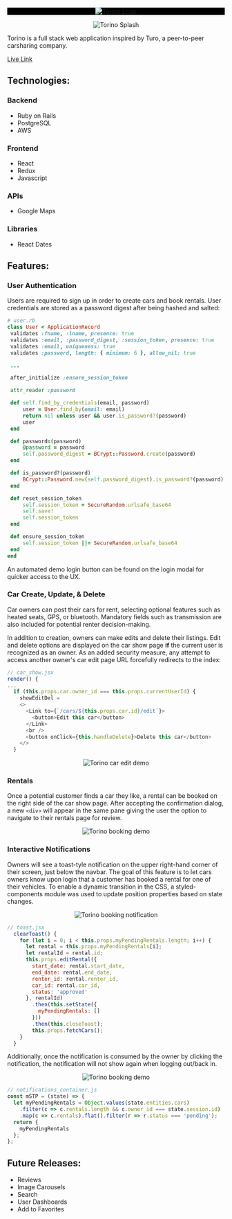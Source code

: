 <!-- # README

This README would normally document whatever steps are necessary to get the
application up and running.

Things you may want to cover:

* Ruby version

* System dependencies

* Configuration

* Database creation

* Database initialization

* How to run the test suite

* Services (job queues, cache servers, search engines, etc.)

* Deployment instructions

* ... -->


<!-- # Torino -->
<div style="width:100%; background: black;">
<p align="center">
<img src="https://github.com/fsiino/torino/blob/master/app/assets/images/readme/readme-torino-logo.png?raw=true" alt="Torino Logo"/>
</p>
</div>

<p align="center">
  <img src="https://github.com/fsiino/torino/blob/master/app/assets/images/readme/readme-mbp.png?raw=true" alt="Torino Splash"/>
</p>
Torino is a full stack web application inspired by Turo, a peer-to-peer carsharing company.

[Live Link](https://torino-fsp.herokuapp.com/#/)

## Technologies:

### Backend
* Ruby on Rails
* PostgreSQL
* AWS

### Frontend
* React
* Redux
* Javascript

### APIs
* Google Maps

### Libraries
* React Dates

## Features:

### User Authentication

Users are required to sign up in order to create cars and book rentals. User credentials are stored as a password digest after being hashed and salted:

 ```ruby
# user.rb
class User < ApplicationRecord
  validates :fname, :lname, presence: true
  validates :email, :password_digest, :session_token, presence: true
  validates :email, uniqueness: true
  validates :password, length: { minimum: 6 }, allow_nil: true

  ...

  after_initialize :ensure_session_token

  attr_reader :password

  def self.find_by_credentials(email, password)
      user = User.find_by(email: email)
      return nil unless user && user.is_password?(password)
      user
  end

  def password=(password)
      @password = password
      self.password_digest = BCrypt::Password.create(password)
  end

  def is_password?(password)
      BCrypt::Password.new(self.password_digest).is_password?(password)
  end

  def reset_session_token
      self.session_token = SecureRandom.urlsafe_base64
      self.save!
      self.session_token
  end

  def ensure_session_token
      self.session_token ||= SecureRandom.urlsafe_base64
  end
end
```
 
 An automated demo login button can be found on the login modal for quicker access to the UX.

<!-- <img src="https://github.com/fsiino/torino/blob/master/app/assets/images/readme/readme-login.png?raw=true" alt="Login Modal" width=30%> -->

### Car Create, Update, & Delete
Car owners can post their cars for rent, selecting optional features such as heated seats, GPS, or bluetooth. Mandatory fields such as transmission are also included for potential renter decision-making.

In addition to creation, owners can make edits and delete their listings. Edit and delete options are displayed on the car show page <b>if</b> the current user is recognized as an owner. As an added security measure, any attempt to access another owner's car edit page URL forcefully redirects to the index:

```js
// car_show.jsx
render() {
...  
  if (this.props.car.owner_id === this.props.currentUserId) {
    showEditDel = 
    <>
      <Link to={`/cars/${this.props.car.id}/edit`}>
        <button>Edit this car</button>
      </Link>
      <br />
      <button onClick={this.handleDelete}>Delete this car</button>
    </>
  }
```
<p align="center">
  <img src="https://github.com/fsiino/torino/blob/master/app/assets/images/readme/readme-car-edit.gif?raw=true" alt="Torino car edit demo"/>
</p>

### Rentals
Once a potential customer finds a car they like, a rental can be booked on the right side of the car show page. After accepting the confirmation dialog, a new ```<div>``` will appear in the same pane giving the user the option to navigate to their rentals page for review.

<!-- ![User Rentals Page](https://github.com/fsiino/torino/blob/master/app/assets/images/readme/readme-rentals.png?raw=true) -->
<p align="center">
  <img src="https://github.com/fsiino/torino/blob/master/app/assets/images/readme/readme-booking-demo.gif?raw=true" alt="Torino booking demo"/>
</p>

### Interactive Notifications
Owners will see a toast-tyle notification on the upper right-hand corner of their screen, just below the navbar. The goal of this feature is to let cars owners know upon login that a customer has booked a rental for one of their vehicles. To enable a dynamic transition in the CSS, a styled-components module was used to update position properties based on state changes.

<p align="center">
  <img src ="https://github.com/fsiino/torino/blob/master/app/assets/images/readme/renter-owner-norif.gif?raw=true" alt="Torino booking notification"/>
</p>

```js
// toast.jsx
  clearToast() {
    for (let i = 0; i < this.props.myPendingRentals.length; i++) {
      let rental = this.props.myPendingRentals[i];
      let rentalId = rental.id;
      this.props.editRental({
        start_date: rental.start_date,
        end_date: rental.end_date,
        renter_id: rental.renter_id,
        car_id: rental.car_id,
        status: 'approved'
      }, rentalId)
        .then(this.setState({
          myPendingRentals: []
        }))
        .then(this.closeToast);
        this.props.fetchCars();
    }
  }
```

Additionally, once the notification is consumed by the owner by clicking the notification, the notification will not show again when logging out/back in. 

<p align="center">
  <img src="https://github.com/fsiino/torino/blob/master/app/assets/images/readme/notif-gone-relog.gif?raw=true" alt="Torino booking demo"/>
</p>

```js
// notifications_container.js
const mSTP = (state) => {
  let myPendingRentals = Object.values(state.entities.cars)
    .filter(c => c.rentals.length && c.owner_id === state.session.id)
    .map(c => c.rentals).flat().filter(r => r.status === 'pending');
  return {
    myPendingRentals
  };
};
```

## Future Releases:
* Reviews
* Image Carousels
* Search
* User Dashboards
* Add to Favorites